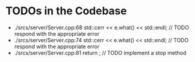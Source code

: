 # TODOs in the Codebase

- ./srcs/server/Server.cpp:68 			std::cerr << e.what() << std::endl; // TODO respond with the appropriate error
- ./srcs/server/Server.cpp:74 			std::cerr << e.what() << std::endl; // TODO respond with the appropriate error
- ./srcs/server/Server.cpp:81 	return ; // TODO implement a stop method
